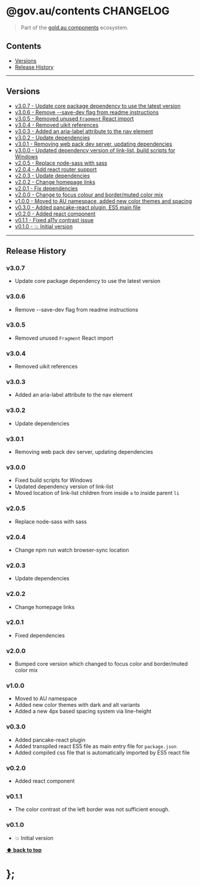 @gov.au/contents CHANGELOG
======================

> Part of the [gold.au components](https://github.com/designsystemau/gold-design-system/) ecosystem.


## Contents

* [Versions](#install)
* [Release History](#release-history)


----------------------------------------------------------------------------------------------------------------------------------------------------------------


## Versions

* [v3.0.7 - Update core package dependency to use the latest version](#v307)
* [v3.0.6 - Remove --save-dev flag from readme instructions](#v306)
* [v3.0.5 - Removed unused `Fragment` React import](#v305)
* [v3.0.4 - Removed uikit references](#v304)
* [v3.0.3 - Added an aria-label attribute to the nav element](#v303)
* [v3.0.2 - Update dependencies](#v302)
* [v3.0.1 - Removing web pack dev server, updating dependencies](#v301)
* [v3.0.0 - Updated dependency version of link-list, build scripts for Windows](#v300)
* [v2.0.5 - Replace node-sass with sass](#v205)
* [v2.0.4 - Add react router support](#v204)
* [v2.0.3 - Update dependencies](#v203)
* [v2.0.2 - Change homepage links](#v202)
* [v2.0.1 - Fix dependencies](#v201)
* [v2.0.0 - Change to focus colour and border/muted color mix](#v200)
* [v1.0.0 - Moved to AU namespace, added new color themes and spacing](#v100)
* [v0.3.0 - Added pancake-react plugin, ES5 main file](#v030)
* [v0.2.0 - Added react component](#v020)
* [v0.1.1 - Fixed a11y contrast issue](#v011)
* [v0.1.0 - 💥 Initial version](#v010)


----------------------------------------------------------------------------------------------------------------------------------------------------------------


## Release History

### v3.0.7

- Update core package dependency to use the latest version


### v3.0.6

- Remove --save-dev flag from readme instructions


### v3.0.5

- Removed unused `Fragment` React import


### v3.0.4

- Removed uikit references


### v3.0.3

- Added an aria-label attribute to the nav element


### v3.0.2

- Update dependencies


### v3.0.1

- Removing web pack dev server, updating dependencies


### v3.0.0

- Fixed build scripts for Windows
- Updated dependency version of link-list
- Moved location of link-list children from inside `a` to inside parent `li`


### v2.0.5

- Replace node-sass with sass


### v2.0.4

- Change npm run watch browser-sync location


### v2.0.3

- Update dependencies


### v2.0.2

- Change homepage links


### v2.0.1

- Fixed dependencies


### v2.0.0

- Bumped core version which changed to focus color and border/muted color mix


### v1.0.0

- Moved to AU namespace
- Added new color themes with dark and alt variants
- Added a new 4px based spacing system via line-height


### v0.3.0

- Added pancake-react plugin
- Added transpiled react ES5 file as main entry file for `package.json`
- Added compiled css file that is automatically imported by ES5 react file


### v0.2.0

- Added react component


### v0.1.1

- The color contrast of the left border was not sufficient enough.


### v0.1.0

- 💥 Initial version


**[⬆ back to top](#contents)**


# };
